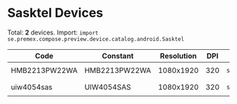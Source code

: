 # Sasktel Devices

Total: **2** devices. Import: `import se.premex.compose.preview.device.catalog.android.Sasktel`

| Code | Constant | Resolution | DPI | Compose Spec | Preview Usage |
|------|----------|------------|-----|-------------|---------------|
| HMB2213PW22WA | HMB2213PW22WA | 1080x1920 | 320 | `spec:width=1080px,height=1920px,dpi=320` | `@Preview(device = Sasktel.HMB2213PW22WA)` |
| uiw4054sas | UIW4054SAS | 1080x1920 | 320 | `spec:width=1080px,height=1920px,dpi=320` | `@Preview(device = Sasktel.UIW4054SAS)` |

<!-- Generated automatically. Do not edit manually. -->
